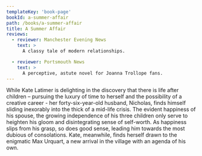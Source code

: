 ```yaml
---
templateKey: 'book-page'
bookId: a-summer-affair
path: /books/a-summer-affair
title: A Summer Affair
reviews:
  - reviewer: Manchester Evening News
    text: >
      A classy tale of modern relationships.

  - reviewer: Portsmouth News
    text: >
      A perceptive, astute novel for Joanna Trollope fans.
---
```


While Kate Latimer is delighting in the discovery that there is life after children – pursuing the luxury of time to herself and the possibility of a creative career - her forty-six-year-old husband, Nicholas, finds himself sliding inexorably into the thick of a mid-life crisis. The evident happiness of his spouse, the growing independence of his three children only serve to heighten his gloom and disintegrating sense of self-worth. As happiness slips from his grasp, so does good sense, leading him towards the most dubious of consolations. Kate, meanwhile, finds herself drawn to the enigmatic Max Urquart, a new arrival in the village with an agenda of his own.
